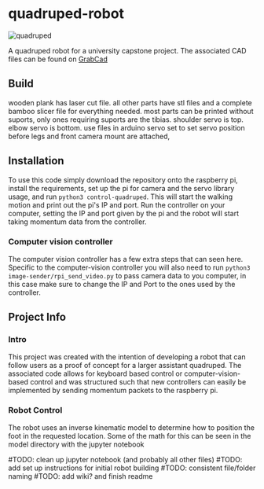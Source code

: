 # quadruped-robot
![quadruped](https://user-images.githubusercontent.com/24850401/160302298-203e922e-81ea-4b7f-a4e0-efc720e2eb74.JPG)

A quadruped robot for a university capstone project. The associated CAD files can be found on [GrabCad](https://grabcad.com/library/quadruped-robot-w-code-1)
## Build
wooden plank has laser cut file.
all other parts have stl files and a complete bamboo slicer file for everything needed.
most parts can be printed without suports, only ones requiring suports are the tibias. 
shoulder servo is top.
elbow servo is bottom.
use files in arduino servo set to set servo position before legs and front camera mount are attached, 

## Installation
To use this code simply download the repository onto the raspberry pi, install the requirements, set up the pi for camera and the servo library usage, and run `python3 control-quadruped`. This will start the walking motion and print out the pi's IP and port. Run the controller on your computer, setting the IP and port given by the pi and the robot will start taking momentum data from the controller.

### Computer vision controller
The computer vision controller has a few extra steps that can seen here.
Specific to the computer-vision controller you will also need to run `python3 image-sender/rpi_send_video.py` to pass camera data to you computer, in this case make sure to change the IP and Port to the ones used by the controller.

## Project Info
### Intro
This project was created with the intention of developing a robot that can follow users as a proof of concept for a larger assistant quadruped. The associated code allows for keyboard based control or computer-vision-based control and was structured such that new controllers can easily be implemented by sending momentum packets to the raspberry pi.

### Robot Control
The robot uses an inverse kinematic model to determine how to position the foot in the requested location. Some of the math for this can be seen in the model directory with the jupyter notebook 

#TODO: clean up jupyter notebook (and probably all other files)
#TODO: add set up instructions for initial robot building
#TODO: consistent file/folder naming
#TODO: add wiki? and finish readme
